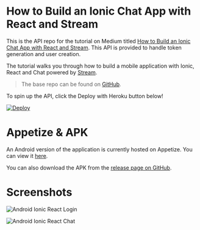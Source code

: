 # How to Build an Ionic Chat App with React and Stream

This is the API repo for the tutorial on Medium titled [How to Build an Ionic Chat App with React and Stream](https://medium.com/@nparsons08/how-to-build-an-ionic-chat-app-with-react-and-stream-739b67611280). This API is provided to handle token generation and user creation.

The tutorial walks you through how to build a mobile application with Ionic, React and Chat powered by [Stream](https://getstream.io/chat).

> The base repo can be found on [GitHub](https://github.com/GetStream/ionic-chat-tutorial-react). 

To spin up the API, click the Deploy with Heroku button below!

<a href="https://heroku.com/deploy?template=https://github.com/GetStream/ionic-chat-tutorial-react-api" target="_blank">
  <img src="https://www.herokucdn.com/deploy/button.svg" alt="Deploy">
</a>

# Appetize & APK

An Android version of the application is currently hosted on Appetize. You can view it [here](https://appetize.io/app/afcadgqt1p2q26rqdecvb10w68?device=nexus5&scale=100&orientation=portrait&osVersion=9.0&deviceColor=white).

You can also download the APK from the [release page on GitHub](https://github.com/GetStream/ionic-chat-tutorial-react/releases).

# Screenshots

![Android Ionic React Login](https://i.imgur.com/O6h2QxU.png)

![Android Ionic React Chat](https://i.imgur.com/XKp1hyZ.png)
